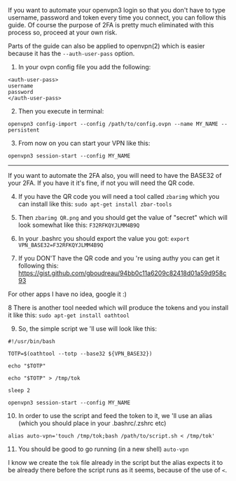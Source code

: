 If you want to automate your openvpn3 login so that you don't have to type username, password and token every time you connect, you can follow this guide. 
Of course the purpose of 2FA is pretty much eliminated with this process so, proceed at your own risk.

Parts of the guide can also be applied to openvpn(2) which is easier because it has the `--auth-user-pass` option.


1. In your ovpn config file you add the following:

```
<auth-user-pass>
username
password
</auth-user-pass>
```


2. Then you execute in terminal:

```
openvpn3 config-import --config /path/to/config.ovpn --name MY_NAME --persistent
```

3. From now on you can start your VPN like this:
```
openvpn3 session-start --config MY_NAME
```

------------


If you want to automate the 2FA also, you will need to have the BASE32 of your 2FA. If you have it it's fine, if not you will need the QR code.

4. If you have the QR code you will need a tool called `zbarimg` which you can install like this:
`sudo apt-get install zbar-tools`

5. Then `zbarimg QR.png` and you should get the value of "secret" which will look somewhat like this: `F32RFKQYJLMM4B9Q`

6. In your .bashrc you should export the value you got:
`export VPN_BASE32=F32RFKQYJLMM4B9Q`


7. If you DON'T have the QR code and you 're using authy you can get it following this:
https://gist.github.com/gboudreau/94bb0c11a6209c82418d01a59d958c93

For other apps I have no idea, google it :)

8 There is another tool needed which will produce the tokens and you install it like this:
`sudo apt-get install oathtool`

9. So, the simple script we 'll use will look like this:
```
#!/usr/bin/bash

TOTP=$(oathtool --totp --base32 ${VPN_BASE32})

echo "$TOTP"

echo "$TOTP" > /tmp/tok

sleep 2

openvpn3 session-start --config MY_NAME

```


10. In order to use the script and feed the token to it, we 'll use an alias (which you should place in your .bashrc/.zshrc etc)
```
alias auto-vpn='touch /tmp/tok;bash /path/to/script.sh < /tmp/tok'
```

11. You should be good to go running (in a new shell) `auto-vpn`

I know we create the `tok` file already in the script but the alias expects it to be already there before the script runs as it seems, because of the use of `<`. 

